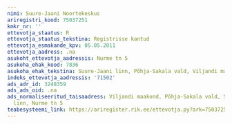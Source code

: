 ```yaml
---
nimi: Suure-Jaani Noortekeskus
ariregistri_kood: 75037251
kmkr_nr: ''
ettevotja_staatus: R
ettevotja_staatus_tekstina: Registrisse kantud
ettevotja_esmakande_kpv: 05.05.2011
ettevotja_aadress: .na
asukoht_ettevotja_aadressis: Nurme tn 5
asukoha_ehak_kood: 7836
asukoha_ehak_tekstina: Suure-Jaani linn, Põhja-Sakala vald, Viljandi maakond
indeks_ettevotja_aadressis: '71502'
ads_adr_id: 3248359
ads_ads_oid: .na
ads_normaliseeritud_taisaadress: Viljandi maakond, Põhja-Sakala vald, Suure-Jaani
  linn, Nurme tn 5
teabesysteemi_link: https://ariregister.rik.ee/ettevotja.py?ark=75037251&ref=rekvisiidid
---
```

